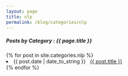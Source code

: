 ```yaml
---
layout: page
title: nlp
permalink: /blog/categories/nlp
---
```

 
<h5> Posts by Category : {{ page.title }} </h5>

<div class="card">
{% for post in site.categories.nlp %}
 <li class="category-posts"><span>{{ post.date | date_to_string }}</span> &nbsp; <a href="{{ post.url }}">{{ post.title }}</a></li>
{% endfor %}
</div>